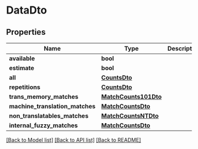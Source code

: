 # DataDto

## Properties
Name | Type | Description | Notes
------------ | ------------- | ------------- | -------------
**available** | **bool** |  | [optional] 
**estimate** | **bool** |  | [optional] 
**all** | [**CountsDto**](CountsDto.md) |  | [optional] 
**repetitions** | [**CountsDto**](CountsDto.md) |  | [optional] 
**trans_memory_matches** | [**MatchCounts101Dto**](MatchCounts101Dto.md) |  | [optional] 
**machine_translation_matches** | [**MatchCountsDto**](MatchCountsDto.md) |  | [optional] 
**non_translatables_matches** | [**MatchCountsNTDto**](MatchCountsNTDto.md) |  | [optional] 
**internal_fuzzy_matches** | [**MatchCountsDto**](MatchCountsDto.md) |  | [optional] 

[[Back to Model list]](../README.md#documentation-for-models) [[Back to API list]](../README.md#documentation-for-api-endpoints) [[Back to README]](../README.md)

